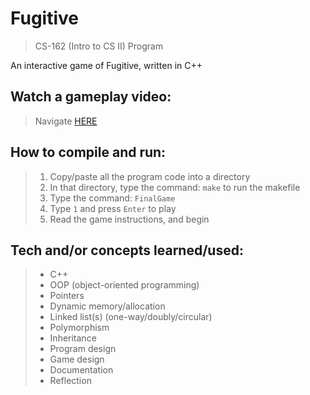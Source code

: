 # Fugitive
> CS-162 (Intro to CS II) Program  

An interactive game of Fugitive, written in C++

## Watch a gameplay video:
> Navigate [HERE](https://vimeo.com/356075433)

## How to compile and run:
> 1. Copy/paste all the program code into a directory
> 2. In that directory, type the command: `make` to run the makefile
> 3. Type the command: `FinalGame`
> 4. Type `1` and press `Enter` to play
> 5. Read the game instructions, and begin

## Tech and/or concepts learned/used:
> - C++
> - OOP (object-oriented programming)
> - Pointers
> - Dynamic memory/allocation
> - Linked list(s) (one-way/doubly/circular)
> - Polymorphism
> - Inheritance
> - Program design
> - Game design
> - Documentation
> - Reflection
